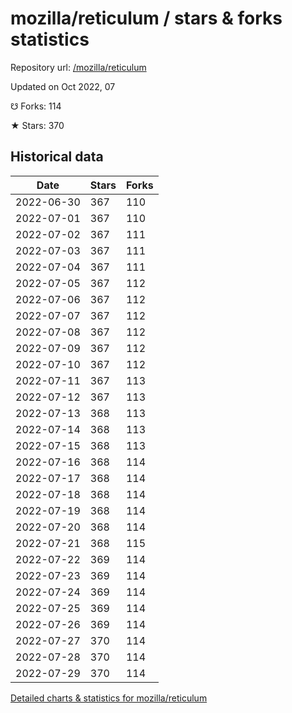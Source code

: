 # mozilla/reticulum / stars & forks statistics

Repository url: [/mozilla/reticulum](https://github.com/mozilla/reticulum)

Updated on Oct 2022, 07

☋ Forks: 114

★ Stars: 370

## Historical data
| Date | Stars | Forks |
|------|-------|-------|
| 2022-06-30 | 367 | 110 | 
| 2022-07-01 | 367 | 110 | 
| 2022-07-02 | 367 | 111 | 
| 2022-07-03 | 367 | 111 | 
| 2022-07-04 | 367 | 111 | 
| 2022-07-05 | 367 | 112 | 
| 2022-07-06 | 367 | 112 | 
| 2022-07-07 | 367 | 112 | 
| 2022-07-08 | 367 | 112 | 
| 2022-07-09 | 367 | 112 | 
| 2022-07-10 | 367 | 112 | 
| 2022-07-11 | 367 | 113 | 
| 2022-07-12 | 367 | 113 | 
| 2022-07-13 | 368 | 113 | 
| 2022-07-14 | 368 | 113 | 
| 2022-07-15 | 368 | 113 | 
| 2022-07-16 | 368 | 114 | 
| 2022-07-17 | 368 | 114 | 
| 2022-07-18 | 368 | 114 | 
| 2022-07-19 | 368 | 114 | 
| 2022-07-20 | 368 | 114 | 
| 2022-07-21 | 368 | 115 | 
| 2022-07-22 | 369 | 114 | 
| 2022-07-23 | 369 | 114 | 
| 2022-07-24 | 369 | 114 | 
| 2022-07-25 | 369 | 114 | 
| 2022-07-26 | 369 | 114 | 
| 2022-07-27 | 370 | 114 | 
| 2022-07-28 | 370 | 114 | 
| 2022-07-29 | 370 | 114 | 


[Detailed charts & statistics for mozilla/reticulum](https://reviewgithub.com/rep/mozilla/reticulum)
